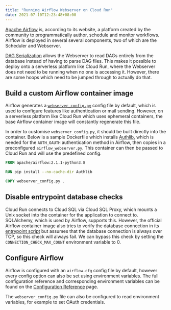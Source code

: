 ```yaml
---
title: "Running Airflow Webserver on Cloud Run"
date: 2021-07-10T12:23:48+08:00
---
```


[Apache Airflow](https://airflow.apache.org/) is, according to its website, a
platform created by the community to programmatically author, schedule and
monitor workflows. Airflow is deployed in several several components, two of
which are the Scheduler and Webserver.

[DAG
Serialization](https://airflow.apache.org/docs/apache-airflow/stable/dag-serialization.html)
allows the Webserver to read DAGs entirely from the database instead of having
to parse DAG files. This makes it possible to deploy onto a serverless platform
like Cloud Run, where the Webserver does not need to be running when no one is
accessing it. However, there are some hoops which need to be jumped through to
actually do that.

## Build a custom Airflow container image

Airflow generates a
[`webserver_config.py`](https://github.com/apache/airflow/blob/main/airflow/config_templates/default_webserver_config.py)
config file by default, which is used to configure features like authentication
or mail sending. However, on a serverless platform like Cloud Run which uses
ephemeral containers, the base Airflow container image will constantly
regenerate this file.

In order to customise `webserver_config.py`, it should be built directly into
the container. Below is a sample Dockerfile which installs
[Authlib](https://authlib.org/), which is needed for the `AUTH_OAUTH`
authentication method in Airflow, then copies in a preconfigured
`airflow_webserver.py`. This container can then be passed to Cloud Run and will
use the predefined config.

```Dockerfile
FROM apache/airflow:2.1.1-python3.8

RUN pip install --no-cache-dir Authlib

COPY webserver_config.py .
```

## Disable entrypoint database checks

Cloud Run connects to Cloud SQL via Cloud SQL Proxy, which mounts a Unix socket
into the container for the application to connect to. SQLAlchemy, which is used
by Airflow, supports this. However, the official Airflow container image also
tries to verify the database connection in its [entrypoint
script](https://github.com/apache/airflow/blob/2.1.1/scripts/in_container/prod/entrypoint_prod.sh)
but assumes that the database connection is always over TCP, so this check will
always fail. We can bypass this check by setting the
`CONNECTION_CHECK_MAX_COUNT` environment variable to 0.

## Configure Airflow

Airflow is configured with an `airflow.cfg` config file by default, however
every config option can also be set using environment variables. The full
configuration reference and corresponding environment variables can be found on
the [Configuration
Reference](https://airflow.apache.org/docs/apache-airflow/stable/configurations-ref.html)
page.

The `webserver_config.py` file can also be configured to read environment
variables, for example to set OAuth credentials.
